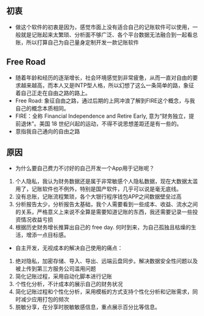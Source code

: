 ## 初衷
* 做这个软件的初衷是因为，感觉市面上没有适合自己的记账软件可以使用，一般就是记账起来太繁琐、分析面不够广泛、各个平台数据无法融合到一起看总账，所以打算自己为自己量身定制开发一款记账软件

## Free Road
* 随着年龄和经历的逐渐增长，社会环境感觉到非常疲惫，从而一直对自由的要求越来越高，而本人又是INTP型人格，所以幻想了这么一条简单的路，象征着自己正走在自由之路的路上。
* Free Road: 象征自由之路，通过后期的上网冲浪了解到FIRE这个概念，与我自己的概念本质相同。
* FIRE：全称 Financial Independence and Retire Early, 意为“财务独立，提前退休”。美国 18 世纪兴起的运动，不得不说思想差距还是有一些的。
* 意指我自己通向的自由之路

## 原因
* 为什么要自己费力不讨好的自己开发一个App用于记账呢？
1. 个人隐私，我认为财务数据还是属于非常敏感个人隐私数据，现在大数据太滥用了，记账软件也不例外，特别是国产软件，几乎可以说是毫无底线。
2. 没有总账，记账流程繁琐，各个大银行程序钱包APP之间数据壁垒过高
3. 分析报告太少，分析报告太基础，我个人需要看到一些成本、收益、流水之间的关系，严格意义上来说不全算是需要知道记账的东西，我还需要记录一些投资情况收益亏损
4. 根据历史财务增长推算出自己的 free day. 何时到来，为自己孤独且枯燥的生活，增添一点目标感。

* 自主开发，无视成本的解决自己使用的痛点：
1. 绝对隐私，加密存储、导入、导出、远端云盘同步。解决数据安全性问题以及被上传到第三方服务公司滥用问题
2. 简化记账过程，采用自动化脚本进行记账
3. 个性化分析，不计成本的展示自己的财务状况
4. 简化记账过程和个性化分析，采用模板的方式支持个性化分析和记账需求，同时减少应用打包的频次
5. 脱敏分享，在分享时脱敏敏感信息，重点展示百分比等信息。